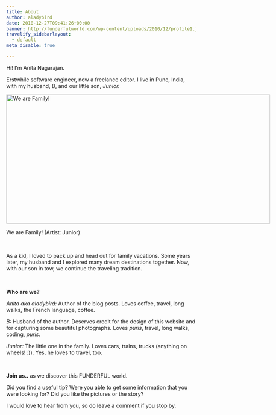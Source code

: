 ```yaml
---
title: About
author: aladybird
date: 2010-12-27T09:41:26+00:00
banner: http://funderfulworld.com/wp-content/uploads/2010/12/profile1.jpg
travelify_sidebarlayout:
  - default
meta_disable: true

---
```

Hi! I&#8217;m Anita Nagarajan.

Erstwhile software engineer, now a freelance editor. I live in Pune, India, with my husband, _B_, and our little son, _Junior._

<div id="attachment_2820" style="width: 710px" class="wp-caption alignnone">
  <img class="wp-image-2820 size-large" src="http://funderfulworld.com/wp-content/uploads/2010/12/profile1-1024x503.jpg" alt="We are Family!" width="700" height="344" srcset="http://funderfulworld.com/wp-content/uploads/2010/12/profile1-1024x503.jpg 1024w, http://funderfulworld.com/wp-content/uploads/2010/12/profile1-300x147.jpg 300w" sizes="(max-width: 700px) 100vw, 700px" />
  
  <p class="wp-caption-text">
    We are Family! (Artist: Junior)
  </p>
</div>

&nbsp;

As a kid, I loved to pack up and head out for family vacations. Some years later, my husband and I explored many dream destinations together. Now, with our son in tow, we continue the traveling tradition.

&nbsp;

**Who are we?**

_Anita aka aladybird:_ Author of the blog posts. Loves coffee, travel, long walks, the French language, coffee.

_B:_ Husband of the author. Deserves credit for the design of this website and for capturing some beautiful photographs. Loves _puris_, travel, long walks, coding, _puris_.

_Junior:_ The little one in the family. Loves cars, trains, trucks (anything on wheels! :)). Yes, he loves to travel, too.

&nbsp;

**Join us..** as we discover this FUNDERFUL world.

Did you find a useful tip? Were you able to get some information that you were looking for? Did you like the pictures or the story?

I would love to hear from you, so do leave a comment if you stop by.
